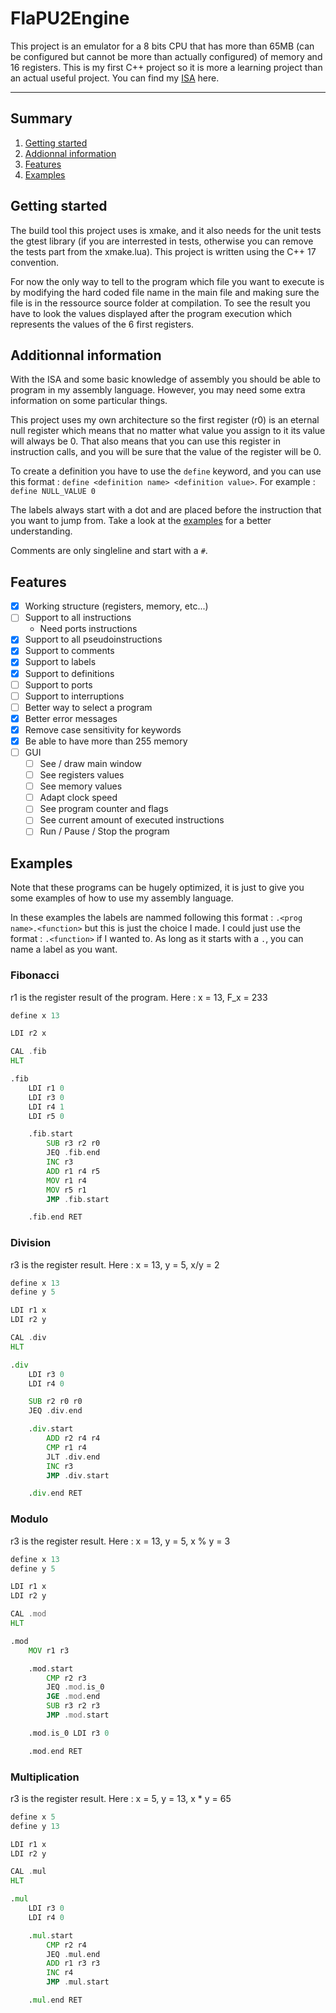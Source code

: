 # FlaPU2Engine
This project is an emulator for a 8 bits CPU that has more than 65MB (can be configured but cannot be more than actually configured) of memory and 16 registers.
This is my first C++ project so it is more a learning project than an actual useful project.
You can find my [ISA](https://docs.google.com/spreadsheets/d/1aE8e7TodV6_dxUF-UbF0xdbSolc1Z1ntD5Rz3ESL6Uk/edit?gid=0#gid=0) here.
***

## Summary
1. [Getting started](#getting-started)
2. [Addionnal information](#additionnal-information)
3. [Features](#features)
4. [Examples](#examples)

## Getting started
The build tool this project uses is xmake, and it also needs for the unit tests the gtest library (if you are interrested in tests, otherwise you can remove the tests part from the xmake.lua).
This project is written using the C++ 17 convention.

For now the only way to tell to the program which file you want to execute is by modifying the hard coded file name in the main file and making sure the file is in the ressource source folder at compilation.
To see the result you have to look the values displayed after the program execution which represents the values of the 6 first registers.

## Additionnal information
With the ISA and some basic knowledge of assembly you should be able to program in my assembly language.
However, you may need some extra information on some particular things.

This project uses my own architecture so the first register (r0) is an eternal null register which means that no matter what value you assign to it its value will always be 0.
That also means that you can use this register in instruction calls, and you will be sure that the value of the register will be 0.

To create a definition you have to use the ``define`` keyword, and you can use this format : ``define <definition name> <definition value>``.
For example : ``define NULL_VALUE 0``

The labels always start with a dot and are placed before the instruction that you want to jump from.
Take a look at the [examples](#examples) for a better understanding.

Comments are only singleline and start with a ``#``.

## Features
- [x] Working structure (registers, memory, etc...)
- [ ] Support to all instructions
  - Need ports instructions
- [x] Support to all pseudoinstructions
- [x] Support to comments
- [x] Support to labels
- [x] Support to definitions
- [ ] Support to ports
- [ ] Support to interruptions
- [ ] Better way to select a program
- [x] Better error messages
- [x] Remove case sensitivity for keywords
- [x] Be able to have more than 255 memory
- [ ] GUI
  - [ ] See / draw main window
  - [ ] See registers values
  - [ ] See memory values
  - [ ] Adapt clock speed
  - [ ] See program counter and flags
  - [ ] See current amount of executed instructions
  - [ ] Run / Pause / Stop the program

## Examples
Note that these programs can be hugely optimized, it is just to give you some examples of how to use my assembly language.

In these examples the labels are nammed following this format : ``.<prog name>.<function>`` but this is just the choice I made.
I could just use the format : ``.<function>`` if I wanted to. As long as it starts with a ``.``, you can name a label as you want.

### Fibonacci
r1 is the register result of the program. Here : x = 13, F_x = 233
```asm
define x 13

LDI r2 x

CAL .fib
HLT

.fib
    LDI r1 0
    LDI r3 0
    LDI r4 1
    LDI r5 0

    .fib.start
        SUB r3 r2 r0
        JEQ .fib.end
        INC r3
        ADD r1 r4 r5
        MOV r1 r4
        MOV r5 r1
        JMP .fib.start

    .fib.end RET
```

### Division
r3 is the register result. Here : x = 13, y = 5, x/y = 2
```asm
define x 13
define y 5

LDI r1 x
LDI r2 y

CAL .div
HLT

.div
    LDI r3 0
    LDI r4 0

    SUB r2 r0 r0
    JEQ .div.end

    .div.start
        ADD r2 r4 r4
        CMP r1 r4
        JLT .div.end
        INC r3
        JMP .div.start

    .div.end RET
```

### Modulo
r3 is the register result. Here : x = 13, y = 5, x % y = 3
```asm
define x 13
define y 5

LDI r1 x
LDI r2 y

CAL .mod
HLT

.mod
    MOV r1 r3

    .mod.start
        CMP r2 r3
        JEQ .mod.is_0
        JGE .mod.end
        SUB r3 r2 r3
        JMP .mod.start

    .mod.is_0 LDI r3 0

    .mod.end RET
```

### Multiplication
r3 is the register result. Here : x = 5, y = 13, x * y = 65
```asm
define x 5
define y 13

LDI r1 x
LDI r2 y

CAL .mul
HLT

.mul
    LDI r3 0
    LDI r4 0

    .mul.start
        CMP r2 r4
        JEQ .mul.end
        ADD r1 r3 r3
        INC r4
        JMP .mul.start

    .mul.end RET
```
